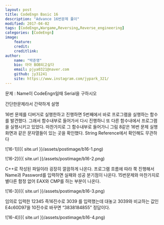 ```yaml
---
layout: post
title: CodeEngn Basic 16
description: "Advance 16번문제 풀이"
modified: 2017-04-02
tags: [CodeEngn,Wargame,Reversing,Reverse_engineering]
categories: [CodeEngn]
image:
    feature:
    credit:
    creditlink:
author:
    name: "박준영"
    bio: 아아 BOB되고싶다
    email: pjya0321@naver.com
    github: jy31241
    site: https://www.instagram.com/jypark_321/
---
```

문제 : Name이 CodeEngn일때 Serial을 구하시오

간단한문제라서 간략하게 설명

16번 문제를 디버거로 실행한하고 진행하면 5번째에서 바로 프로그램을 실행하는 함수를 발견했다. 그래서 함수내부로 들어가서 다시 진행하니 또 다른 함수내에서 프로그램을 실행시키고 있었다. 마찬가지로 그 함수내부로 들어가니 그림 8같은 16번 문제 실행화면과 같은 문자열들이 있는 곳을 확인했다. String Reference에서 확인해도 무관하다

![16-1]({{ site.url }}/assets/postimage/b16-1.png)

![16-2]({{ site.url }}/assets/postimage/b16-2.png)

C++로 작성된 파일이라 굉장히 깔끔하게 나온다. 프로그램 흐름에 따라 쭉 진행해서 Name과 Password를 입력하면  실패와 성공 분기점이 나온다. 15번문제와 마찬가지로 별다른 함정 없어 EAX와 CMP를 하는 부분이 나온다.

![16-3]({{ site.url }}/assets/postimage/b16-3.png)

임의로 입력한 12345 즉16진수로 3039 를 입력했는데 대놓고 3039와 비교하는 값인 E4c60D97을 10진수로 바꾸면 “3838184855” 정답이다.

![16-4]({{ site.url }}/assets/postimage/b16-4.png)

